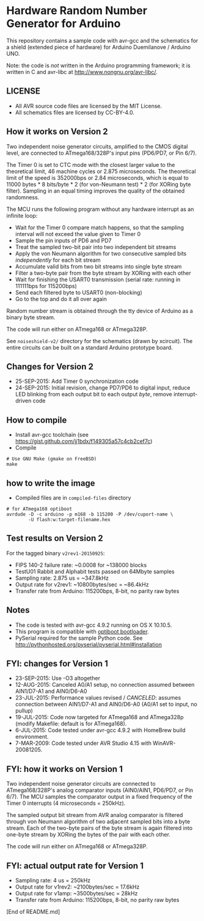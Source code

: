 # Hardware Random Number Generator for Arduino

This repository contains a sample code with avr-gcc and the schematics
for a shield (extended piece of hardware) for Arduino Duemilanove / Arduino UNO.

Note: the code is *not* written in the Arduino programming framework; it
is written in C and avr-libc at <http://www.nongnu.org/avr-libc/>.

## LICENSE

* All AVR source code files are licensed by the MIT License.
* All schematics files are licensed by CC-BY-4.0.

## How it works on Version 2

Two independent noise generator circuits, amplified to the CMOS digital level,
are connected to ATmega168/328P's input pins (PD6/PD7, or Pin 6/7).

The Timer 0 is set to CTC mode with the closest larger value to the theoretical
limit, 46 machine cycles or 2.875 microseconds. The theoretical limit of the
speed is 352000bps or 2.84 microseconds, which is equal to 11000 bytes * 8
bits/byte * 2 (for von-Neumann test) * 2 (for XORing byte filter). Sampling in
an equal timing improves the quality of the obtained randomness.

The MCU runs the following program without any hardware interrupt as an infinite loop:

* Wait for the Timer 0 compare match happens, so that the sampling interval will not exceed the value given to Timer 0
* Sample the pin inputs of PD6 and PD7
* Treat the sampled two-bit pair into two independent bit streams
* Apply the von Neumann algorithm for two consecutive sampled bits *independently* for each bit stream
* Accumulate valid bits from two bit streams into single byte stream
* Filter a two-byte pair from the byte stream by XORing with each other
* Wait for finishing the USART0 transmission (serial rate: running in 111111bps for 115200bps)
* Send each filtered byte to USART0 (non-blocking)
* Go to the top and do it all over again

Random number stream is obtained through the tty device of Arduino as a binary
byte stream.

The code will run either on ATmega168 or ATmega328P. 

See `noiseshield-v2/` directory for the schematics (drawn by xcircuit). The
entire circuits can be built on a standard Arduino prototype board.

## Changes for Version 2

* 25-SEP-2015: Add Timer 0 synchronization code
* 24-SEP-2015: Initial revision, change PD7/PD6 to digital input, reduce LED blinking from each output bit to each output *byte*, remove interrupt-driven code

## How to compile

* Install avr-gcc toolchain (see <https://gist.github.com/jj1bdx/f149305a57c4cb2cef7c>)
* Compile

```
# Use GNU Make (gmake on FreeBSD)
make
```

## how to write the image

* Compiled files are in `compiled-files` directory

```
# for ATmega168 optiboot
avrdude -D -c arduino -p m168 -b 115200 -P /dev/cuport-name \
        -U flash:w:target-filename.hex
```

## Test results on Version 2

For the tagged binary `v2rev1-20150925`:

* FIPS 140-2 failure rate: ~0.0008 for ~138000 blocks
* TestU01 Rabbit and Alphabit tests passed on 64Mbyte samples
* Sampling rate: 2.875 us = ~347.8kHz 
* Output rate for v2rev1: ~10800bytes/sec = ~86.4kHz
* Transfer rate from Arduino: 115200bps, 8-bit, no parity raw bytes

## Notes

* The code is tested with avr-gcc 4.9.2 running on OS X 10.10.5.
* This program is compatible with [optiboot bootloader](https://github.com/Optiboot/optiboot/).
* PySerial required for the sample Python code. See <http://pythonhosted.org/pyserial/pyserial.html#installation>

## FYI: changes for Version 1

* 23-SEP-2015: Use -O3 altogether
* 12-AUG-2015: Canceled A0/A1 setup, no connection assumed between AIN1/D7-A1 and AIN0/D6-A0
* 23-JUL-2015: Performance values revised / *CANCELED*: assumes connection between AIN1/D7-A1 and AIN0/D6-A0 (A0/A1 set to input, no pullup)
* 19-JUL-2015: Code now targeted for ATmega168 and ATmega328p (modify Makefile: default is for ATmega168).
* 6-JUL-2015: Code tested under avr-gcc 4.9.2 with HomeBrew build environment.
* 7-MAR-2009: Code tested under AVR Studio 4.15 with WinAVR-20081205.

## FYI: how it works on Version 1

Two independent noise generator circuits are connected to ATmega168/328P's
analog comparator inputs (AIN0/AIN1, PD6/PD7, or Pin 6/7). The MCU samples the
comparator output in a fixed frequency of the Timer 0 interrupts (4
microseconds = 250kHz).

The sampled output bit stream from AVR analog comparator is filtered through
von Neumann algorithm of two adjacent sampled bits into a byte stream. Each of
the two-byte pairs of the byte stream is again filtered into one-byte stream by
XORing the bytes of the pair with each other.

The code will run either on ATmega168 or ATmega328P.

## FYI: actual output rate for Version 1

* Sampling rate: 4 us = 250kHz
* Output rate for v1rev2: ~2100bytes/sec = 17.6kHz
* Output rate for v1amp: ~3500bytes/sec = 28kHz
* Transfer rate from Arduino: 115200bps, 8-bit, no parity raw bytes

[End of README.md]
